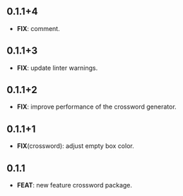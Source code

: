 ## 0.1.1+4

 - **FIX**: comment.

## 0.1.1+3

 - **FIX**: update linter warnings.

## 0.1.1+2

 - **FIX**: improve performance of the crossword generator.

## 0.1.1+1

 - **FIX**(crossword): adjust empty box color.

## 0.1.1

 - **FEAT**: new feature crossword package.

